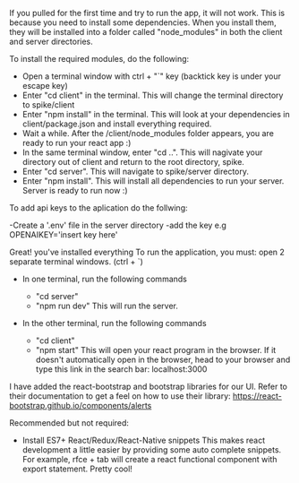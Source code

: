 If you pulled for the first time and try to run the app, it will not work.
This is because you need to install some dependencies.
When you install them, they will be installed into a folder called "node_modules" in both the client and server directories.

To install the required modules, do the following:

- Open a terminal window with ctrl + "`" key (backtick key is under your escape key)
- Enter "cd client" in the terminal. This will change the terminal directory to spike/client
- Enter "npm install" in the terminal. This will look at your dependencies in client/package.json and install everything required.
- Wait a while. After the /client/node_modules folder appears, you are ready to run your react app :)
- In the same terminal window, enter "cd ..". This will nagivate your directory out of client and return to the root directory, spike.
- Enter "cd server". This will navigate to spike/server directory.
- Enter "npm install". This will install all dependencies to run your server. Server is ready to run now :)

To add api keys to the aplication do the follwing:

-Create a '.env' file in the server directory
-add the key e.g OPENAIKEY='insert key here'

Great! you've installed everything
To run the application, you must:
open 2 separate terminal windows. (ctrl + `)

- In one terminal, run the following commands

  - "cd server"
  - "npm run dev"
    This will run the server.

- In the other terminal, run the following commands
  - "cd client"
  - "npm start"
    This will open your react program in the browser. If it doesn't automatically open in the browser, head to your browser and type this link in the search bar: localhost:3000

I have added the react-bootstrap and bootstrap libraries for our UI. Refer to their documentation to get a feel on how to use their library: https://react-bootstrap.github.io/components/alerts

Recommended but not required:

- Install ES7+ React/Redux/React-Native snippets
  This makes react development a little easier by providing some auto complete snippets.
  For example, rfce + tab will create a react functional component with export statement. Pretty cool!
